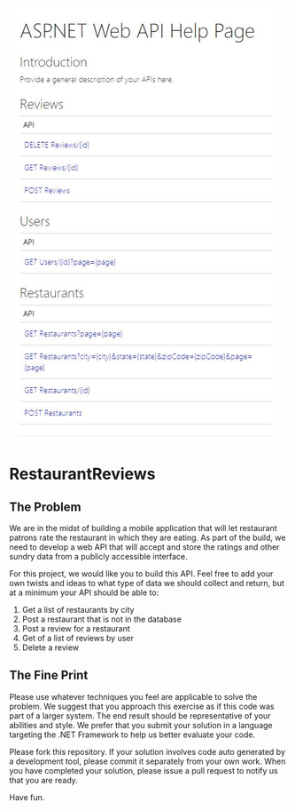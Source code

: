 ![Alt text](API.jpg)

RestaurantReviews
=================

The Problem
--------------
We are in the midst of building a mobile application that will let restaurant patrons rate the restaurant in which they are eating. As part of the build, we need to develop a web API that will accept and store the ratings and other sundry data from a publicly accessible interface. 

For this project, we would like you to build this API. Feel free to add your own twists and ideas to what type of data we should collect and return, but at a minimum your API should be able to:

1. Get a list of restaurants by city
2. Post a restaurant that is not in the database
3. Post a review for a restaurant
4. Get of a list of reviews by user
5. Delete a review

The Fine Print
--------------
Please use whatever techniques you feel are applicable to solve the problem. We suggest that you approach this exercise as if this code was part of a larger system. The end result should be representative of your abilities and style.  We prefer that you submit your solution in a language targeting the .NET Framework to help us better evaluate your code.

Please fork this repository. If your solution involves code auto generated by a development  tool, please commit it separately from your own work.  When you have completed your solution, please issue a pull request to notify us that you are ready.

Have fun.
